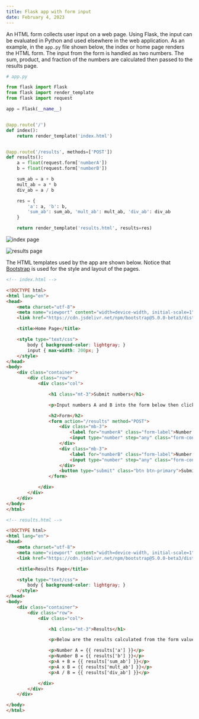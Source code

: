 ```yaml
---
title: Flask app with form input
date: February 4, 2023
---
```


An HTML form collects user input on a web page. Using Flask, the input can be evaluated in Python and used elsewhere in the web application. As an example, in the `app.py` file shown below, the index or home page renders the HTML form. The input from the form is handled as two numbers. The sum, product, and fraction of the numbers are calculated then passed to the results page.

```python
# app.py

from flask import Flask
from flask import render_template
from flask import request

app = Flask(__name__)


@app.route('/')
def index():
    return render_template('index.html')


@app.route('/results', methods=['POST'])
def results():
    a = float(request.form['numberA'])
    b = float(request.form['numberB'])

    sum_ab = a + b
    mult_ab = a * b
    div_ab = a / b

    res = {
        'a': a, 'b': b,
        'sum_ab': sum_ab, 'mult_ab': mult_ab, 'div_ab': div_ab
    }

    return render_template('results.html', results=res)
```

<p><img src="../img/flask-form-input-index.png" style="max-width:500px;" alt="index page"></p>

<p><img src="../img/flask-form-input-results.png" style="max-width:400px;" alt="results page"></p>

The HTML templates used by the app are shown below. Notice that [Bootstrap](https://getbootstrap.com) is used for the style and layout of the pages.

```html
<!-- index.html -->

<!DOCTYPE html>
<html lang="en">
<head>
    <meta charset="utf-8">
    <meta name="viewport" content="width=device-width, initial-scale=1">
    <link href="https://cdn.jsdelivr.net/npm/bootstrap@5.0.0-beta3/dist/css/bootstrap.min.css" rel="stylesheet">

    <title>Home Page</title>

    <style type="text/css">
        body { background-color: lightgray; }
        input { max-width: 200px; }
    </style>
</head>
<body>
    <div class="container">
        <div class="row">
            <div class="col">

                <h1 class="mt-3">Submit numbers</h1>

                <p>Input numbers A and B into the form below then click the Submit button to see the results.</p>

                <h2>Form</h2>
                <form action="/results" method="POST">
                    <div class="mb-3">
                        <label for="numberA" class="form-label">Number A</label>
                        <input type="number" step="any" class="form-control" name="numberA">
                    </div>
                    <div class="mb-3">
                        <label for="numberB" class="form-label">Number B</label>
                        <input type="number" step="any" class="form-control" name="numberB">
                    </div>
                    <button type="submit" class="btn btn-primary">Submit</button>
                </form>

            </div>
        </div>
    </div>
</body>
</html>
```

```html
<!-- results.html -->

<!DOCTYPE html>
<html lang="en">
<head>
    <meta charset="utf-8">
    <meta name="viewport" content="width=device-width, initial-scale=1">
    <link href="https://cdn.jsdelivr.net/npm/bootstrap@5.0.0-beta3/dist/css/bootstrap.min.css" rel="stylesheet">

    <title>Results Page</title>

    <style type="text/css">
        body { background-color: lightgray; }
    </style>
</head>
<body>
    <div class="container">
        <div class="row">
            <div class="col">

                <h1 class="mt-3">Results</h1>

                <p>Below are the results calculated from the form values.</p>

                <p>Number A = {{ results['a'] }}</p>
                <p>Number B = {{ results['b'] }}</p>
                <p>A + B = {{ results['sum_ab'] }}</p>
                <p>A x B = {{ results['mult_ab'] }}</p>
                <p>A / B = {{ results['div_ab'] }}</p>

            </div>
        </div>
    </div>

</body>
</html>
```
